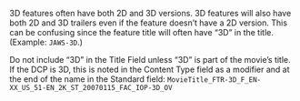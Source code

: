 3D features often have both 2D and 3D versions.  3D features will also have both 2D and 3D trailers even if the feature doesn’t have a 2D version.  This can be confusing since the feature title will often have “3D” in the title.  (Example: `JAWS-3D`.)

Do not include “3D” in the Title Field unless “3D” is part of the movie’s title.  If the DCP is 3D, this is noted in the Content Type field as a modifier and at the end of the name in the Standard field:
`MovieTitle_FTR-3D_F_EN-XX_US_51-EN_2K_ST_20070115_FAC_IOP-3D_OV`